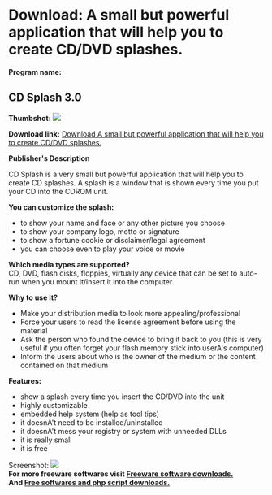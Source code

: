 # Download: A small but powerful application that will help you to create CD/DVD splashes.

**Program name:**

## CD Splash 3.0

  
**Thumbshot:** ![](http://www.freewarefiles.com/screenshot/cd_splash_md.jpg)   
  
**Download link:** [Download A small but powerful application that will help you to create CD/DVD splashes.](http://freesoftwares.boysofts.com/CD-Splash_program_50636.html)  
  


**Publisher's Description**  
  


CD Splash is a very small but powerful application that will help you to create CD splashes. A splash is a window that is shown every time you put your CD into the CDROM unit. 

**You can customize the splash:**

  * to show your name and face or any other picture you choose 
  * to show your company logo, motto or signature 
  * to show a fortune cookie or disclaimer/legal agreement 
  * you can choose even to play your voice or movie 

**Which media types are supported?**  
CD, DVD, flash disks, floppies, virtually any device that can be set to auto-run when you mount it/insert it into the computer.

**Why to use it?**

  * Make your distribution media to look more appealing/professional 
  * Force your users to read the license agreement before using the material 
  * Ask the person who found the device to bring it back to you (this is very useful if you often forget your flash memory stick into userA's computer) 
  * Inform the users about who is the owner of the medium or the content contained on that medium 

**Features:**

  * show a splash every time you insert the CD/DVD into the unit 
  * highly customizable 
  * embedded help system (help as tool tips) 
  * it doesnA't need to be installed/uninstalled 
  * it doesnA't mess your registry or system with unneeded DLLs 
  * it is really small 
  * it is free 

  
  
Screenshot: ![](http://www.freewarefiles.com/screenshot/cd_splash.jpg)   
**For more freeware softwares visit [Freeware software downloads.](http://freesoftwares.boysofts.com/)**   
**And [Free softwares and php script downloads.](http://www.boysofts.com/)**

